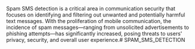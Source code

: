 Spam SMS detection is a critical area in communication security that focuses on identifying and filtering out unwanted and potentially harmful text messages. With the proliferation of mobile communication, the incidence of spam messages—ranging from unsolicited advertisements to phishing attempts—has significantly increased, posing threats to users' privacy, security, and overall user experience.# SPAM_SMS_DETECTION
